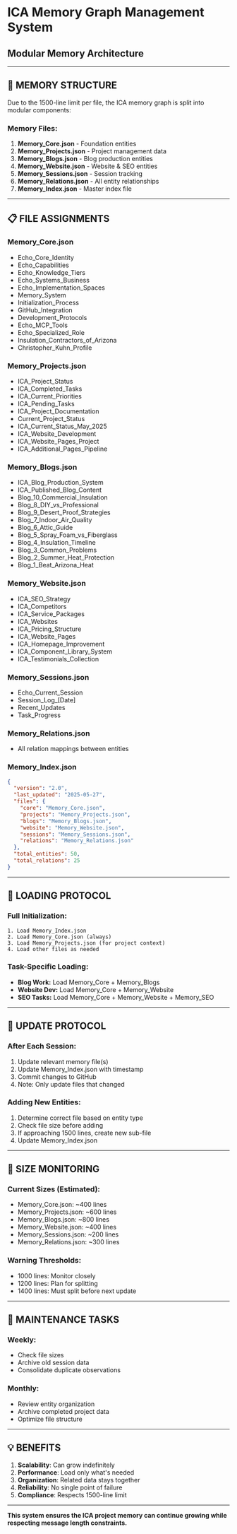 # ICA Memory Graph Management System
## Modular Memory Architecture

---

## 🧠 MEMORY STRUCTURE

Due to the 1500-line limit per file, the ICA memory graph is split into modular components:

### Memory Files:
1. **Memory_Core.json** - Foundation entities
2. **Memory_Projects.json** - Project management data  
3. **Memory_Blogs.json** - Blog production entities
4. **Memory_Website.json** - Website & SEO entities
5. **Memory_Sessions.json** - Session tracking
6. **Memory_Relations.json** - All entity relationships
7. **Memory_Index.json** - Master index file

---

## 📋 FILE ASSIGNMENTS

### Memory_Core.json
- Echo_Core_Identity
- Echo_Capabilities
- Echo_Knowledge_Tiers
- Echo_Systems_Business
- Echo_Implementation_Spaces
- Memory_System
- Initialization_Process
- GitHub_Integration
- Development_Protocols
- Echo_MCP_Tools
- Echo_Specialized_Role
- Insulation_Contractors_of_Arizona
- Christopher_Kuhn_Profile

### Memory_Projects.json
- ICA_Project_Status
- ICA_Completed_Tasks
- ICA_Current_Priorities
- ICA_Pending_Tasks
- ICA_Project_Documentation
- Current_Project_Status
- ICA_Current_Status_May_2025
- ICA_Website_Development
- ICA_Website_Pages_Project
- ICA_Additional_Pages_Pipeline

### Memory_Blogs.json
- ICA_Blog_Production_System
- ICA_Published_Blog_Content
- Blog_10_Commercial_Insulation
- Blog_8_DIY_vs_Professional
- Blog_9_Desert_Proof_Strategies
- Blog_7_Indoor_Air_Quality
- Blog_6_Attic_Guide
- Blog_5_Spray_Foam_vs_Fiberglass
- Blog_4_Insulation_Timeline
- Blog_3_Common_Problems
- Blog_2_Summer_Heat_Protection
- Blog_1_Beat_Arizona_Heat

### Memory_Website.json
- ICA_SEO_Strategy
- ICA_Competitors
- ICA_Service_Packages
- ICA_Websites
- ICA_Pricing_Structure
- ICA_Website_Pages
- ICA_Homepage_Improvement
- ICA_Component_Library_System
- ICA_Testimonials_Collection

### Memory_Sessions.json
- Echo_Current_Session
- Session_Log_[Date]
- Recent_Updates
- Task_Progress

### Memory_Relations.json
- All relation mappings between entities

### Memory_Index.json
```json
{
  "version": "2.0",
  "last_updated": "2025-05-27",
  "files": {
    "core": "Memory_Core.json",
    "projects": "Memory_Projects.json",
    "blogs": "Memory_Blogs.json",
    "website": "Memory_Website.json",
    "sessions": "Memory_Sessions.json",
    "relations": "Memory_Relations.json"
  },
  "total_entities": 50,
  "total_relations": 25
}
```

---

## 🔄 LOADING PROTOCOL

### Full Initialization:
```
1. Load Memory_Index.json
2. Load Memory_Core.json (always)
3. Load Memory_Projects.json (for project context)
4. Load other files as needed
```

### Task-Specific Loading:
- **Blog Work:** Load Memory_Core + Memory_Blogs
- **Website Dev:** Load Memory_Core + Memory_Website
- **SEO Tasks:** Load Memory_Core + Memory_Website + Memory_SEO

---

## 📝 UPDATE PROTOCOL

### After Each Session:
1. Update relevant memory file(s)
2. Update Memory_Index.json with timestamp
3. Commit changes to GitHub
4. Note: Only update files that changed

### Adding New Entities:
1. Determine correct file based on entity type
2. Check file size before adding
3. If approaching 1500 lines, create new sub-file
4. Update Memory_Index.json

---

## 🚨 SIZE MONITORING

### Current Sizes (Estimated):
- Memory_Core.json: ~400 lines
- Memory_Projects.json: ~600 lines  
- Memory_Blogs.json: ~800 lines
- Memory_Website.json: ~400 lines
- Memory_Sessions.json: ~200 lines
- Memory_Relations.json: ~300 lines

### Warning Thresholds:
- 1000 lines: Monitor closely
- 1200 lines: Plan for splitting
- 1400 lines: Must split before next update

---

## 🔧 MAINTENANCE TASKS

### Weekly:
- Check file sizes
- Archive old session data
- Consolidate duplicate observations

### Monthly:
- Review entity organization
- Archive completed project data
- Optimize file structure

---

## 💡 BENEFITS

1. **Scalability**: Can grow indefinitely
2. **Performance**: Load only what's needed
3. **Organization**: Related data stays together
4. **Reliability**: No single point of failure
5. **Compliance**: Respects 1500-line limit

---

**This system ensures the ICA project memory can continue growing while respecting message length constraints.**